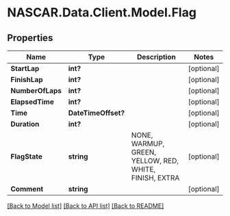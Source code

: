 # NASCAR.Data.Client.Model.Flag
## Properties

Name | Type | Description | Notes
------------ | ------------- | ------------- | -------------
**StartLap** | **int?** |  | [optional] 
**FinishLap** | **int?** |  | [optional] 
**NumberOfLaps** | **int?** |  | [optional] 
**ElapsedTime** | **int?** |  | [optional] 
**Time** | **DateTimeOffset?** |  | [optional] 
**Duration** | **int?** |  | [optional] 
**FlagState** | **string** | NONE, WARMUP, GREEN, YELLOW, RED, WHITE, FINISH, EXTRA | [optional] 
**Comment** | **string** |  | [optional] 

[[Back to Model list]](../README.md#documentation-for-models) [[Back to API list]](../README.md#documentation-for-api-endpoints) [[Back to README]](../README.md)

